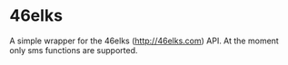 46elks
======

A simple wrapper for the 46elks (http://46elks.com) API. At the moment only sms
functions are supported.